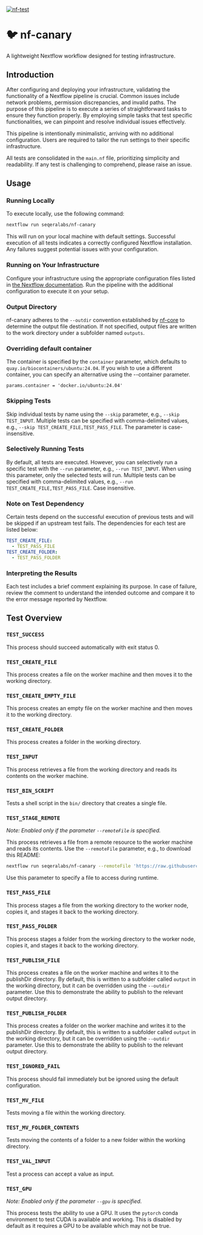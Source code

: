 [![nf-test](https://github.com/seqeralabs/nf-canary/actions/workflows/test.yml/badge.svg)](https://github.com/seqeralabs/nf-canary/actions/workflows/test.yml)

# :bird: nf-canary

A lightweight Nextflow workflow designed for testing infrastructure.

## Introduction

After configuring and deploying your infrastructure, validating the functionality of a Nextflow pipeline is crucial. Common issues include network problems, permission discrepancies, and invalid paths. The purpose of this pipeline is to execute a series of straightforward tasks to ensure they function properly. By employing simple tasks that test specific functionalities, we can pinpoint and resolve individual issues effectively.

This pipeline is intentionally minimalistic, arriving with no additional configuration. Users are required to tailor the run settings to their specific infrastructure.

All tests are consolidated in the `main.nf` file, prioritizing simplicity and readability. If any test is challenging to comprehend, please raise an issue.

## Usage

### Running Locally

To execute locally, use the following command:

```bash
nextflow run seqeralabs/nf-canary
```

This will run on your local machine with default settings. Successful execution of all tests indicates a correctly configured Nextflow installation. Any failures suggest potential issues with your configuration.

### Running on Your Infrastructure

Configure your infrastructure using the appropriate configuration files listed in [the Nextflow documentation](https://www.nextflow.io/docs/latest/config.html). Run the pipeline with the additional configuration to execute it on your setup.

### Output Directory

nf-canary adheres to the `--outdir` convention established by [nf-core](https://nf-co.re/) to determine the output file destination. If not specified, output files are written to the work directory under a subfolder named `outputs`.

### Overriding default container

The container is specified by the `container` parameter, which defaults to `quay.io/biocontainers/ubuntu:24.04`. If you wish to use a different container, you can specify an alternative using the --container parameter.

```nextflow
params.container = 'docker.io/ubuntu:24.04'
```

### Skipping Tests

Skip individual tests by name using the `--skip` parameter, e.g., `--skip TEST_INPUT`. Multiple tests can be specified with comma-delimited values, e.g., `--skip TEST_CREATE_FILE,TEST_PASS_FILE`. The parameter is case-insensitive.

### Selectively Running Tests

By default, all tests are executed. However, you can selectively run a specific test with the `--run` parameter, e.g., `--run TEST_INPUT`. When using this parameter, only the selected tests will run. Multiple tests can be specified with comma-delimited values, e.g., `--run TEST_CREATE_FILE,TEST_PASS_FILE`. Case insensitive.

### Note on Test Dependency

Certain tests depend on the successful execution of previous tests and will be skipped if an upstream test fails. The dependencies for each test are listed below:

```yaml
TEST_CREATE_FILE:
  - TEST_PASS_FILE
TEST_CREATE_FOLDER:
  - TEST_PASS_FOLDER
```

### Interpreting the Results

Each test includes a brief comment explaining its purpose. In case of failure, review the comment to understand the intended outcome and compare it to the error message reported by Nextflow.

## Test Overview

### `TEST_SUCCESS`

This process should succeed automatically with exit status 0.

### `TEST_CREATE_FILE`

This process creates a file on the worker machine and then moves it to the working directory.

### `TEST_CREATE_EMPTY_FILE`

This process creates an empty file on the worker machine and then moves it to the working directory.

### `TEST_CREATE_FOLDER`

This process creates a folder in the working directory.

### `TEST_INPUT`

This process retrieves a file from the working directory and reads its contents on the worker machine.

### `TEST_BIN_SCRIPT`

Tests a shell script in the `bin/` directory that creates a single file.

### `TEST_STAGE_REMOTE`

_Note: Enabled only if the parameter `--remoteFile` is specified._

This process retrieves a file from a remote resource to the worker machine and reads its contents. Use the `--remoteFile` parameter, e.g., to download this README:

```bash
nextflow run seqeralabs/nf-canary --remoteFile 'https://raw.githubusercontent.com/seqeralabs/nf-canary/main/README.md'
```

Use this parameter to specify a file to access during runtime.

### `TEST_PASS_FILE`

This process stages a file from the working directory to the worker node, copies it, and stages it back to the working directory.

### `TEST_PASS_FOLDER`

This process stages a folder from the working directory to the worker node, copies it, and stages it back to the working directory.

### `TEST_PUBLISH_FILE`

This process creates a file on the worker machine and writes it to the publishDir directory. By default, this is written to a subfolder called `output` in the working directory, but it can be overridden using the `--outdir` parameter. Use this to demonstrate the ability to publish to the relevant output directory.

### `TEST_PUBLISH_FOLDER`

This process creates a folder on the worker machine and writes it to the publishDir directory. By default, this is written to a subfolder called `output` in the working directory, but it can be overridden using the `--outdir` parameter. Use this to demonstrate the ability to publish to the relevant output directory.

### `TEST_IGNORED_FAIL`

This process should fail immediately but be ignored using the default configuration.

### `TEST_MV_FILE`

Tests moving a file within the working directory.

### `TEST_MV_FOLDER_CONTENTS`

Tests moving the contents of a folder to a new folder within the working directory.

### `TEST_VAL_INPUT`

Test a process can accept a value as input.

### `TEST_GPU`

_Note: Enabled only if the parameter `--gpu` is specified._

This process tests the ability to use a GPU. It uses the `pytorch` conda environment to test CUDA is available and working. This is disabled by default as it requires a GPU to be available which may not be true.
